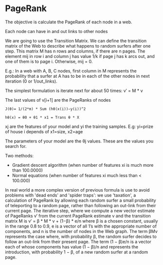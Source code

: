 PageRank
========
The objective is calculate the PageRank of each node in a web. 

Each node can have in and out links to other nodes

We are going to use the Transition Matrix. We can define the transition matrix of the Web to describe what happens to random surfers after one step. This matrix M has n rows and columns, if there are n pages. The element mij in row i and column j has value 1/k if page j has k arcs out, and one of them is to page i. Otherwise, mij = 0.

E.g.: In a web with A, B, C nodes, first column in M represents the probability that a surfer at A has to be in each of the other nodes in next iteration (0 or 1/out_links).  

The simplest formulation is iterate next for about 50 times: 
v′ = M * v

The last values of v[i+1] are the PageRanks of nodes


```
J(θ)= 1/(2*m) * Sum (hθ(x(i))−y(i))^2
```

```
hθ(x) = θ0 + θ1 * x1 = Trans θ * X
```

xj are the features of your model and yi the training samples. E.g: yi=prize of house i depends of x1=size, x2=age

The parameters of your model are the θj values. These are the values you search for.  

Two methods: 
  * Gradient descent algorithm (when number of features xi is much more than 100.0000)
  * Normal equations (when number of features xi much less than < 100.000)


In real world a more complex version of previous formula is use to avoid problems with 'dead ends' and 'spider traps': we use 'taxation', a calculation of PageRank by allowing each random surfer a small probability of teleporting to a random page, rather than following an out-link from their current page. The iterative step, where we compute a new vector estimate of PageRanks v′ from the current PageRank estimate v and the transition matrix M is
  v′ = β * M * v + (1−β) * e/n
  where β is a chosen constant, usually in the range 0.8 to 0.9, e is a vector of all 1’s with the appropriate number of components, and n is the number of nodes in the Web graph. The term βMv represents the case where, with probability β, the random surfer decides to follow an out-link from their present page. The term (1 − β)e/n is a vector each of whose components has value (1 − β)/n and represents the introduction, with probability 1 − β, of a new random surfer at a random page.
